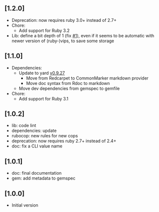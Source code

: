 ## [1.2.0]

- Deprecation: now requires ruby 3.0+ instead of 2.7+
- Chore:
  - Add support for Ruby 3.2
- Lib: define a bit depth of 1 (fix [#1](https://github.com/noraj/PixelChart/issues/1)), even if it seems to be automatic with newer version of (ruby-)vips, to save some storage

## [1.1.0]

- Dependencies:
  - Update to yard [v0.9.27](https://github.com/lsegal/yard/releases/tag/v0.9.27)
    - Move from Redcarpet to CommonMarker markdown provider
    - Move doc syntax from Rdoc to markdown
  - Move dev dependencies from gemspec to gemfile
- Chore:
  - Add support for Ruby 3.1

## [1.0.2]

- lib: code lint
- dependencies: update
- rubocop: new rules for new cops
- deprecation: now requires ruby 2.7+ instead of 2.4+
- doc: fix a CLI value name

## [1.0.1]

- doc: final documentation
- gem: add metadata to gemspec

## [1.0.0]

- Initial version
